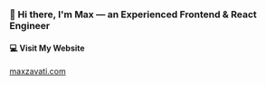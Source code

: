 ### 👋 Hi there, I'm Max — an Experienced Frontend & React Engineer

#### 💻 Visit My Website
[maxzavati.com]([https://www.maxzavati.com](https://maxzavati.com/))
